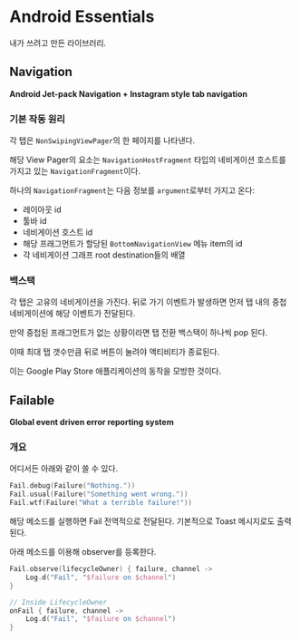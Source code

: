 # Android Essentials

내가 쓰려고 만든 라이브러리.

## Navigation

**Android Jet-pack Navigation + Instagram style tab navigation**

### 기본 작동 원리

각 탭은 `NonSwipingViewPager`의 한 페이지를 나타낸다.

해당 View Pager의 요소는 `NavigationHostFragment` 타입의 네비게이션 호스트를 가지고 있는 `NavigationFragment`이다.

하나의 `NavigationFragment`는 다음 정보를 `argument`로부터 가지고 온다:

- 레이아웃 id
- 툴바 id
- 네비게이션 호스트 id
- 해당 프래그먼트가 할당된 `BottomNavigationView` 메뉴 item의 id
- 각 네비게이션 그래프 root destination들의 배열

### 백스택

각 탭은 고유의 네비게이션을 가진다. 뒤로 가기 이벤트가 발생하면 먼저 탭 내의 중첩 네비게이션에 해당 이벤트가 전달된다.

만약 중첩된 프래그먼트가 없는 상황이라면 탭 전환 백스택이 하나씩 pop 된다.

이때 최대 탭 갯수만큼 뒤로 버튼이 눌려야 액티비티가 종료된다.

이는 Google Play Store 애플리케이션의 동작을 모방한 것이다.

## Failable

**Global event driven error reporting system**

### 개요

어디서든 아래와 같이 쓸 수 있다.

~~~kotlin
Fail.debug(Failure("Nothing."))
Fail.usual(Failure("Something went wrong."))
Fail.wtf(Failure("What a terrible failure!"))
~~~

해당 메소드를 실행하면 Fail 전역적으로 전달된다. 기본적으로 Toast 메시지로도 출력된다.

아래 메소드를 이용해 observer를 등록한다.

~~~kotlin
Fail.observe(lifecycleOwner) { failure, channel ->
    Log.d("Fail", "$failure on $channel")
}

// Inside LifecycleOwner
onFail { failure, channel ->
    Log.d("Fail", "$failure on $channel")
}
~~~